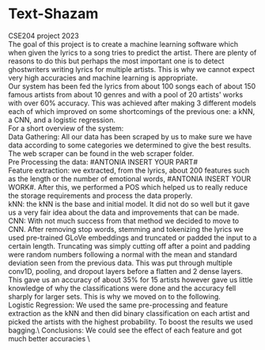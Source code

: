 # Text-Shazam
CSE204 project 2023 \
The goal of this project is to create a machine learning software which when given the lyrics to a song tries to predict the artist. There are plenty of reasons to do this but perhaps the most important one is to detect ghostwriters writing lyrics for multiple artists. This is why we cannot expect very high accuracies and machine learning is appropriate. \
Our system has been fed the lyrics from about 100 songs each of about 150 famous artists from about 10 genres and with a pool of 20 artists' works with over 60% accuracy. This was achieved after making 3 different models each of which improved on some shortcomings of the previous one: a kNN, a CNN, and a logistic regression.\
For a short overview of the system:\
Data Gathering: All our data has been scraped by us to make sure we have data according to some categories we determined to give the best results. The web scraper can be found in the web scraper folder.\
Pre Processing the data: #ANTONIA INSERT YOUR PART#\
Feature extraction: we extracted, from the lyrics, about 200 features such as the length or the number of emotional words, #ANTONIA INSERT YOUR WORK#. After this, we performed a POS which helped us to really reduce the storage requirements and process the data properly.\
kNN: the kNN is the base and initial model. It did not do so well but it gave us a very fair idea about the data and improvements that can be made.\
CNN: With not much success from that method we decided to move to CNN. After removing stop words, stemming and tokenizing the lyrics we used pre-trained GLoVe embeddings and truncated or padded the input to a certain length. Truncating was simply cutting off after a point and padding were random numbers following a normal with the mean and standard deviation seen from the previous data. This was put through multiple conv1D, pooling, and dropout layers before a flatten and 2 dense layers. This gave us an accuracy of about 35% for 15 artists however gave us little knowledge of why the classifications were done and the accuracy fell sharply for larger sets. This is why we moved on to the following.\
Logistic Regression: We used the same pre-processing and feature extraction as the kNN and then did binary classification on each artist and picked the artists with the highest probability. To boost the results we used bagging.\ 
Conclusions: We could see the effect of each feature and got much better accuracies \
